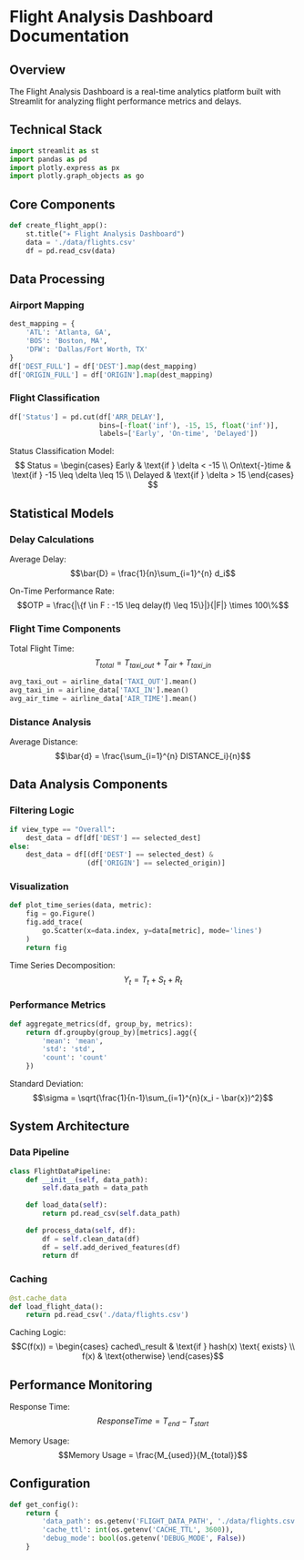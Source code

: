 # Flight Analysis Dashboard Documentation

## Overview
The Flight Analysis Dashboard is a real-time analytics platform built with Streamlit for analyzing flight performance metrics and delays.

## Technical Stack
```python
import streamlit as st
import pandas as pd
import plotly.express as px
import plotly.graph_objects as go
```

## Core Components
```python
def create_flight_app():
    st.title("✈️ Flight Analysis Dashboard")
    data = './data/flights.csv'
    df = pd.read_csv(data)
```

## Data Processing

### Airport Mapping
```python
dest_mapping = {
    'ATL': 'Atlanta, GA',
    'BOS': 'Boston, MA',
    'DFW': 'Dallas/Fort Worth, TX'
}
df['DEST_FULL'] = df['DEST'].map(dest_mapping)
df['ORIGIN_FULL'] = df['ORIGIN'].map(dest_mapping)
```

### Flight Classification
```python
df['Status'] = pd.cut(df['ARR_DELAY'],
                      bins=[-float('inf'), -15, 15, float('inf')],
                      labels=['Early', 'On-time', 'Delayed'])
```

Status Classification Model:
$$
Status = \begin{cases} 
Early & \text{if } \delta < -15 \\
On\text{-}time & \text{if } -15 \leq \delta \leq 15 \\
Delayed & \text{if } \delta > 15
\end{cases}
$$

## Statistical Models

### Delay Calculations
Average Delay:
$$\bar{D} = \frac{1}{n}\sum_{i=1}^{n} d_i$$

On-Time Performance Rate:
$$OTP = \frac{|\{f \in F : -15 \leq delay(f) \leq 15\}|}{|F|} \times 100\%$$

### Flight Time Components
Total Flight Time:
$$T_{total} = T_{taxi\_out} + T_{air} + T_{taxi\_in}$$

```python
avg_taxi_out = airline_data['TAXI_OUT'].mean()
avg_taxi_in = airline_data['TAXI_IN'].mean()
avg_air_time = airline_data['AIR_TIME'].mean()
```

### Distance Analysis
Average Distance:
$$\bar{d} = \frac{\sum_{i=1}^{n} DISTANCE_i}{n}$$

## Data Analysis Components

### Filtering Logic
```python
if view_type == "Overall":
    dest_data = df[df['DEST'] == selected_dest]
else:
    dest_data = df[(df['DEST'] == selected_dest) & 
                   (df['ORIGIN'] == selected_origin)]
```

### Visualization
```python
def plot_time_series(data, metric):
    fig = go.Figure()
    fig.add_trace(
        go.Scatter(x=data.index, y=data[metric], mode='lines')
    )
    return fig
```

Time Series Decomposition:
$$Y_t = T_t + S_t + R_t$$

### Performance Metrics
```python
def aggregate_metrics(df, group_by, metrics):
    return df.groupby(group_by)[metrics].agg({
        'mean': 'mean',
        'std': 'std',
        'count': 'count'
    })
```

Standard Deviation:
$$\sigma = \sqrt{\frac{1}{n-1}\sum_{i=1}^{n}(x_i - \bar{x})^2}$$

## System Architecture

### Data Pipeline
```python
class FlightDataPipeline:
    def __init__(self, data_path):
        self.data_path = data_path
        
    def load_data(self):
        return pd.read_csv(self.data_path)
        
    def process_data(self, df):
        df = self.clean_data(df)
        df = self.add_derived_features(df)
        return df
```

### Caching
```python
@st.cache_data
def load_flight_data():
    return pd.read_csv('./data/flights.csv')
```

Caching Logic:
$$C(f(x)) = \begin{cases} 
cached\_result & \text{if } hash(x) \text{ exists} \\
f(x) & \text{otherwise}
\end{cases}$$

## Performance Monitoring
Response Time:
$$Response Time = T_{end} - T_{start}$$

Memory Usage:
$$Memory Usage = \frac{M_{used}}{M_{total}}$$

## Configuration
```python
def get_config():
    return {
        'data_path': os.getenv('FLIGHT_DATA_PATH', './data/flights.csv'),
        'cache_ttl': int(os.getenv('CACHE_TTL', 3600)),
        'debug_mode': bool(os.getenv('DEBUG_MODE', False))
    }
```
